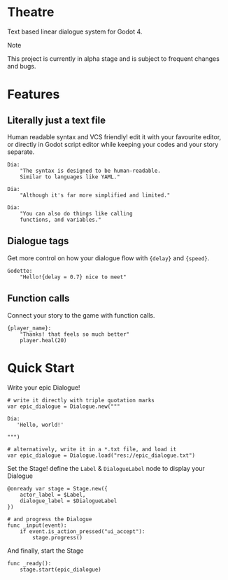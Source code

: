 # Theatre

Text based linear dialogue system for Godot 4.

> [!NOTE]
> This project is currently in alpha stage and is subject to frequent changes and bugs.

# Features

## Literally just a text file

Human readable syntax and VCS friendly! edit it with your favourite editor, or directly in Godot script editor while keeping your codes and your story separate.
```
Dia:
    "The syntax is designed to be human-readable.
    Similar to languages like YAML."

Dia:
    "Although it's far more simplified and limited."

Dia:
    "You can also do things like calling
    functions, and variables."

```

## Dialogue tags

Get more control on how your dialogue flow with `{delay}` and `{speed}`.
```
Godette:
    "Hello!{delay = 0.7} nice to meet"
```

## Function calls

Connect your story to the game with function calls.
```
{player_name}:
    "Thanks! that feels so much better"
    player.heal(20)
```

# Quick Start

Write your epic Dialogue!
```gdscript
# write it directly with triple quotation marks
var epic_dialogue = Dialogue.new("""

Dia:
   'Hello, world!'

""")

# alternatively, write it in a *.txt file, and load it
var epic_dialogue = Dialogue.load("res://epic_dialogue.txt")
```

Set the Stage! define the `Label` & `DialogueLabel` node to display your Dialogue
```gdscript
@onready var stage = Stage.new({
    actor_label = $Label,
    dialogue_label = $DialogueLabel
})

# and progress the Dialogue
func _input(event):
    if event.is_action_pressed("ui_accept"):
        stage.progress()
```

And finally, start the Stage
```gdscript
func _ready():
    stage.start(epic_dialogue)
```
